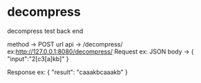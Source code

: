 # decompress
decompress test back end

method -> POST
url api -> /decompress/ 
  ex:http://127.0.0.1:8080/decompress/
Request ex:
  JSON body -> { "input":"2[c3[a]kb]" }
  
Response ex:
  { "result": "caaakbcaaakb" }

